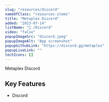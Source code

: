 ```yaml
---
slug: "resources/discord"
nameOfClass: "resources-items"
title: "Metaplex Discord"
added: "2023-07-14"
listName: "💬 /Discord"
video: "false"
popupImageSrc: "discord.jpeg"
popupImageAlt: "App screenshot"
popupGithubLink: "https://discord.gg/metaplex"
popupLiveLink: ""
techIcons: []
---
```


Metaplex Discord

## Key Features

- Discord
